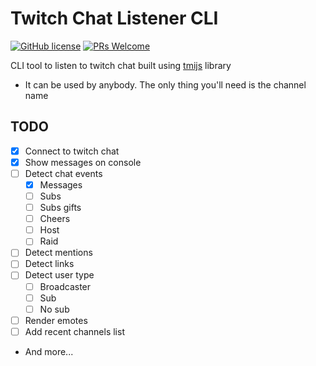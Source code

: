# Twitch Chat Listener CLI

[![GitHub license](https://img.shields.io/github/license/GabrielCrackPro/twitch-chat-listener?style=for-the-badge)](https://github.com/GabrielCrackPro/twitch-listener-cli/master/LICENSE)
[![PRs Welcome](https://img.shields.io/badge/PRs-welcome-brightgreen.svg?style=for-the-badge)](https://github.com/GabrielCrackPro/twitch-chat-listener-cli/pulls)

CLI tool to listen to twitch chat built using <a href="http://tmijs.com">tmijs</a> library

- It can be used by anybody. The only thing you'll need is the channel name

## TODO

- [x] Connect to twitch chat
- [x] Show messages on console
- [ ] Detect chat events
  - [x] Messages
  - [ ] Subs
  - [ ] Subs gifts
  - [ ] Cheers
  - [ ] Host
  - [ ] Raid
- [ ] Detect mentions
- [ ] Detect links
- [ ] Detect user type
  - [ ] Broadcaster
  - [ ] Sub
  - [ ] No sub
- [ ] Render emotes
- [ ] Add recent channels list
- And more...
